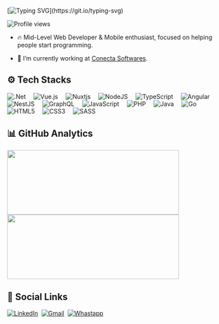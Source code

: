 [![Typing SVG](https://readme-typing-svg.herokuapp.com/?color=ffffff&size=35&center=true&vCenter=true&width=1000&lines=Hi,+I'm+Jean+Sbalchiero+;+Full+Stack+Web+Developer;)](https://git.io/typing-svg)
 
<p align="left"> <img src="https://komarev.com/ghpvc/?username=jesbalchiero&color=yellow" alt="Profile views" /> </p>

- 🔥 Mid-Level Web Developer & Mobile enthusiast, focused on helping people start programming.

- 🔭 I’m currently working at [Conecta Softwares](https://www.conecta.com.br/).

## ⚙️ Tech Stacks

![.Net](https://img.shields.io/badge/.NET-5C2D91?style=for-the-badge&logo=.net&logoColor=white)&emsp;
![Vue.js](https://img.shields.io/badge/vuejs-%2335495e.svg?style=for-the-badge&logo=vuedotjs&logoColor=%234FC08D)&emsp;
![Nuxtjs](https://img.shields.io/badge/Nuxt-002E3B?style=for-the-badge&logo=nuxtdotjs&logoColor=#00DC82)&emsp;
![NodeJS](https://img.shields.io/badge/node.js-6DA55F?style=for-the-badge&logo=node.js&logoColor=white)&emsp;
![TypeScript](https://img.shields.io/badge/typescript-%23007ACC.svg?style=for-the-badge&logo=typescript&logoColor=white)&emsp;
![Angular](https://img.shields.io/badge/angular-%23DD0031.svg?style=for-the-badge&logo=angular&logoColor=white)&emsp;
![NestJS](https://img.shields.io/badge/-NestJs-ea2845?style=for-the-badge&logo=nestjs&logoColor=white)&emsp;
![GraphQL](https://img.shields.io/badge/-GraphQL-E10098?style=for-the-badge&logo=graphql&logoColor=white)&emsp;
![JavaScript](https://img.shields.io/badge/javascript-%23323330.svg?style=for-the-badge&logo=javascript&logoColor=%23F7DF1E)&emsp;
![PHP](https://img.shields.io/badge/php-%23777BB4.svg?style=for-the-badge&logo=php&logoColor=white)&emsp;
![Java](https://img.shields.io/badge/java-%23ED8B00.svg?style=for-the-badge&logo=openjdk&logoColor=white)&emsp;
![Go](https://img.shields.io/badge/go-%2300ADD8.svg?style=for-the-badge&logo=go&logoColor=white)&emsp;
![HTML5](https://img.shields.io/badge/html5-%23E34F26.svg?style=for-the-badge&logo=html5&logoColor=white)&emsp;
![CSS3](https://img.shields.io/badge/css3-%231572B6.svg?style=for-the-badge&logo=css3&logoColor=white)&emsp;
![SASS](https://img.shields.io/badge/SASS-hotpink.svg?style=for-the-badge&logo=SASS&logoColor=white)&emsp;
<!--  ![React](https://img.shields.io/badge/react-%2320232a.svg?style=for-the-badge&logo=react&logoColor=%2361DAFB)&emsp; -->
<!--  ![React Native](https://img.shields.io/badge/react_native-%2320232a.svg?style=for-the-badge&logo=react&logoColor=%2361DAFB)&emsp; -->

## 📊 GitHub Analytics

<p align="left">
  <img width="400em" height="150em" src="https://github-readme-stats.vercel.app/api?username=jesbalchiero&show_icons=true&theme=radical&rank_icon=github" />
  <img width="400em" height="150em" src="https://github-readme-stats.vercel.app/api/top-langs/?username=jesbalchiero&layout=compact&theme=radical" />
</p>

## 👨 Social Links

[![LinkedIn](https://img.shields.io/badge/LinkedIn-0077B5?style=for-the-badge&logo=linkedin&logoColor=white&link=https://www.linkedin.com/in/jesbalchiero/)](https://www.linkedin.com/in/jesbalchiero/)&nbsp;
[![Gmail](https://img.shields.io/badge/Gmail-D14836?style=for-the-badge&logo=gmail&logoColor=white&link=mailto:jeancarlosbalchiero@gmail.com)](mailto:jeancarlosbalchiero@gmail.com)&nbsp;
[![Whastapp](https://img.shields.io/badge/WhatsApp-25D366?style=for-the-badge&logo=whatsapp&logoColor=white&link=https://wa.me/5554992362380)](https://wa.me/5554992362380)
